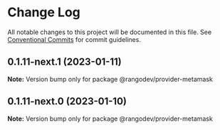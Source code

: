 # Change Log

All notable changes to this project will be documented in this file.
See [Conventional Commits](https://conventionalcommits.org) for commit guidelines.

## 0.1.11-next.1 (2023-01-11)

**Note:** Version bump only for package @rangodev/provider-metamask

## 0.1.11-next.0 (2023-01-10)

**Note:** Version bump only for package @rangodev/provider-metamask
